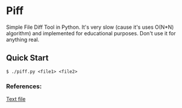 # Piff

Simple  File Diff Tool in Python. It's very slow (cause it's uses O(N*N) algorithm) and implemented for educational purposes.
Don't use it for anything real.

## Quick Start

```console
$ ./piff.py <file1> <file2>
```

### References:
[Text file](https://loremipsum.io)